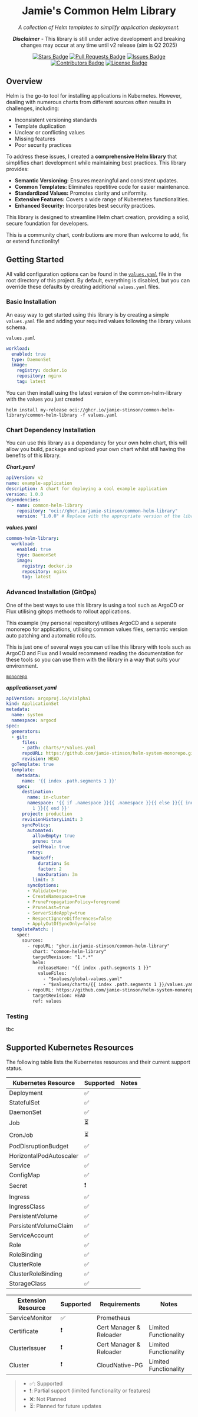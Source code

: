 <div align="center">

# Jamie's Common Helm Library

*A collection of Helm templates to simplify application deployment.*

***Disclaimer*** - This library is still under active development and breaking changes may occur at any time until v2 release (aim is Q2 2025)

</div>

<div align="center">
  <a href="https://github.com/jamie-stinson/common-helm-library/stargazers"><img src="https://img.shields.io/github/stars/jamie-stinson/common-helm-library?style=for-the-badge" alt="Stars Badge"/></a>
  <a href="https://github.com/jamie-stinson/common-helm-library/pulls"><img src="https://img.shields.io/github/issues-pr/jamie-stinson/common-helm-library?style=for-the-badge" alt="Pull Requests Badge"/></a>
  <a href="https://github.com/jamie-stinson/common-helm-library/issues"><img src="https://img.shields.io/github/issues/jamie-stinson/common-helm-library?style=for-the-badge" alt="Issues Badge"/></a>
  <a href="https://github.com/jamie-stinson/common-helm-library/graphs/contributors"><img src="https://img.shields.io/github/contributors/jamie-stinson/common-helm-library?style=for-the-badge" alt="Contributors Badge"/></a>
  <a href="https://github.com/jamie-stinson/common-helm-library/blob/master/LICENSE"><img src="https://img.shields.io/github/license/jamie-stinson/common-helm-library?style=for-the-badge" alt="License Badge"/></a>
</div>  


## Overview

Helm is the go-to tool for installing applications in Kubernetes. However, dealing with numerous charts from different sources often results in challenges, including:  

- Inconsistent versioning standards  
- Template duplication  
- Unclear or conflicting values  
- Missing features  
- Poor security practices  

To address these issues, I created a **comprehensive Helm library** that simplifies chart development while maintaining best practices. This library provides:  

- **Semantic Versioning:** Ensures meaningful and consistent updates.  
- **Common Templates:** Eliminates repetitive code for easier maintenance.  
- **Standardized Values:** Promotes clarity and uniformity.  
- **Extensive Features:** Covers a wide range of Kubernetes functionalities.  
- **Enhanced Security:** Incorporates best security practices.  

This library is designed to streamline Helm chart creation, providing a solid, secure foundation for developers.

This is a community chart, contributions are more than welcome to add, fix or extend functionlity!

## Getting Started  

All valid configuration options can be found in the [`values.yaml`](https://raw.githubusercontent.com/jamie-stinson/common-helm-library/main/values.yaml) file in the root directory of this project. By default, everything is disabled, but you can override these defaults by creating additional `values.yaml` files.  

### Basic Installation  

An easy way to get started using this library is by creating a simple `values.yaml` file and adding your required values following the library values schema.

`values.yaml`
```yaml
workload:
  enabled: true
  type: DaemonSet
  image:
    registry: docker.io
    repository: nginx
    tag: latest
```
You can then install using the latest version of the common-helm-library with the values you just created

```helm install my-release oci://ghcr.io/jamie-stinson/common-helm-library/common-helm-library -f values.yaml```

### Chart Dependency Installation

You can use this library as a dependancy for your own helm chart, this will allow you build, package and upload your own chart whilst still having the benefits of this library. 

***Chart.yaml***
```yaml
apiVersion: v2
name: example-application
description: A chart for deploying a cool example application
version: 1.0.0
dependencies:
  - name: common-helm-library
    repository: "oci://ghcr.io/jamie-stinson/common-helm-library"
    version: "1.0.0" # Replace with the appropriate version of the library
```

***values.yaml***
```yaml
common-helm-library:
  workload:
    enabled: true
    type: DaemonSet
    image:
      registry: docker.io
      repository: nginx
      tag: latest
```

### Advanced Installation (GitOps)

One of the best ways to use this library is using a tool such as ArgoCD or Flux utilising gitops methods to rollout applications.

This example (my personal repository) utilises ArgoCD and a seperate monorepo for applications, utilising common values files, semantic version auto patching and automatic rollouts.

This is just one of several ways you can utilise this library with tools such as ArgoCD and Flux and I would recommend reading the documentation for these tools so you can use them with the library in a way that suits your environment.

[`monorepo`](https://github.com/jamie-stinson/helm-system-monorepo)

***applicationset.yaml***
```yaml
apiVersion: argoproj.io/v1alpha1
kind: ApplicationSet
metadata:
  name: system
  namespace: argocd
spec:
  generators:
  - git:
      files:
      - path: charts/*/values.yaml
      repoURL: https://github.com/jamie-stinson/helm-system-monorepo.git
      revision: HEAD
  goTemplate: true
  template:
    metadata:
      name: '{{ index .path.segments 1 }}'
    spec:
      destination:
        name: in-cluster
        namespace: '{{ if .namespace }}{{ .namespace }}{{ else }}{{ index .path.segments
          1 }}{{ end }}'
      project: production
      revisionHistoryLimit: 3
      syncPolicy:
        automated:
          allowEmpty: true
          prune: true
          selfHeal: true
        retry:
          backoff:
            duration: 5s
            factor: 2
            maxDuration: 3m
          limit: 3
        syncOptions:
        - Validate=true
        - CreateNamespace=true
        - PrunePropagationPolicy=foreground
        - PruneLast=true
        - ServerSideApply=true
        - RespectIgnoreDifferences=false
        - ApplyOutOfSyncOnly=false
  templatePatch: |
    spec:
      sources:
        - repoURL: "ghcr.io/jamie-stinson/common-helm-library"
          chart: "common-helm-library"
          targetRevision: "1.*.*"
          helm:
            releaseName: "{{ index .path.segments 1 }}"
            valueFiles:
              - "$values/global-values.yaml"
              - "$values/charts/{{ index .path.segments 1 }}/values.yaml"
        - repoURL: https://github.com/jamie-stinson/helm-system-monorepo.git
          targetRevision: HEAD
          ref: values
```

### Testing

tbc

## Supported Kubernetes Resources

The following table lists the Kubernetes resources and their current support status.

| Kubernetes Resource     | Supported     | Notes                          |
|-------------------------|---------------|--------------------------------|
| Deployment              | ✅             |  
| StatefulSet             | ✅             |
| DaemonSet               | ✅             |
| Job                     | ⏳             |
| CronJob                 | ⏳             |
| PodDisruptionBudget     | ✅             |
| HorizontalPodAutoscaler | ✅             |
| Service                 | ✅             |
| ConfigMap               | ✅             |
| Secret                  | ❗             |
| Ingress                 | ✅             |
| IngressClass            | ✅             |
| PersistentVolume        | ✅             |
| PersistentVolumeClaim   | ✅             |
| ServiceAccount          | ✅             |
| Role                    | ✅             |
| RoleBinding             | ✅             |
| ClusterRole             | ✅             |
| ClusterRoleBinding      | ✅             |
| StorageClass            | ✅             |

| Extension Resource      | Supported     | Requirements             | Notes              |
|-------------------------|---------------|--------------------------|--------------------|
| ServiceMonitor          | ✅             | Prometheus               |       
| Certificate             | ❗             | Cert Manager & Reloader  | Limited Functionality
| ClusterIssuer           | ❗             | Cert Manager & Reloader  | Limited Functionality
| Cluster                 | ❗             | CloudNative-PG           | Limited Functionality

> - ✅: Supported  
> - ❗: Partial support (limited functionality or features)
> - ❌: Not Planned  
> - ⏳: Planned for future updates

